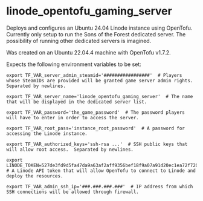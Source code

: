 # linode_opentofu_gaming_server

Deploys and configures an Ubuntu 24.04 Linode instance using OpenTofu.  Currently only setup to run the Sons of the Forest dedicated server.  The possibility of running other dedicated servers is imagined.

Was created on an Ubuntu 22.04.4 machine with OpenTofu v1.7.2.

Expects the following environment variables to be set:

```
export TF_VAR_server_admin_steamid='#################'  # Players whose SteamIDs are provided will be granted game server admin rights.  Separated by newlines.

export TF_VAR_server_name='linode_opentofu_gaming_server'  # The name that will be displayed in the dedicated server list.

export TF_VAR_password='the_game_password'  # The password players will have to enter in order to access the server.

export TF_VAR_root_pass='instance_root_password'  # A password for accessing the Linode instance.

export TF_VAR_authorized_keys='ssh-rsa ...'  # SSH public keys that will allow root access.  Separated by newlines.

export LINODE_TOKEN=527de3fd9d5fa47da9a63af2aff9356bef18f9a07a91d20ec1ea72f720024063  # A Linode API token that will allow OpenTofu to connect to Linode and deploy the resources.

export TF_VAR_admin_ssh_ip='###.###.###.###'  # IP address from which SSH connections will be allowed through firewall.
```